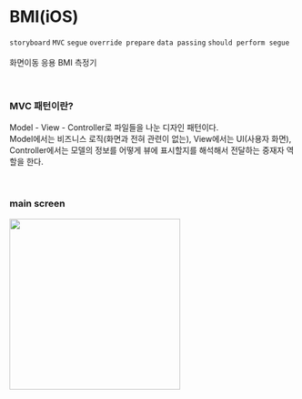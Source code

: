 # BMI(iOS)

`storyboard` `MVC` `segue` `override prepare` `data passing` `should perform segue`
<br><br>
화면이동 응용 BMI 측정기<br>

<br>

### MVC 패턴이란?

Model - View - Controller로 파일들을 나눈 디자인 패턴이다.<br>
Model에서는 비즈니스 로직(화면과 전혀 관련이 없는), View에서는 UI(사용자 화면), Controller에서는 모델의 정보를 어떻게 뷰에 표시할지를 해석해서 전달하는 중재자 역할을 한다.

<br>

### main screen

<img src="https://github.com/slaveshin/practice-applications-iOS/assets/68256612/9fd9cfc6-cbb7-4c8f-b628-01d2f9b9ba70" width="300"/>
